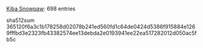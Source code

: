 [Kiba Snowpaw](https://github.com/kibasnowpaw): 698 entries

sha512sum 365120f6a3c1b178258d02078b241ed560fd1c64de0424d5386f915884e1269fffbd3e2323fb43382574ee13debda2e0193941ee22ea517282012d050ac5fb5c
